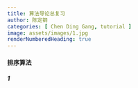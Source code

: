 ```yaml
---
title: 算法导论总复习
author: 陈定钢
categories: [ Chen Ding Gang, tutorial ]
image: assets/images/1.jpg
renderNumberedHeading: true
---
```



#### 排序算法

##### 1<i class="far fa-compass"></i>